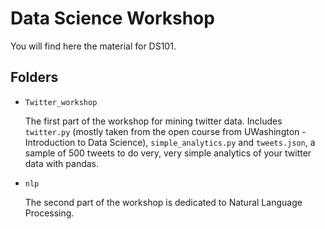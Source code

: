# Data Science Workshop

You will find here the material for DS101. 

## Folders

* `Twitter_workshop`
	
	The first part of the workshop for mining twitter data. Includes `twitter.py` (mostly taken from the open course from UWashington - Introduction to Data Science), `simple_analytics.py` and `tweets.json`, a sample of 500 tweets to do very, very simple analytics of your twitter data with pandas.

* `nlp`

	The second part of the workshop is dedicated to Natural Language Processing. 